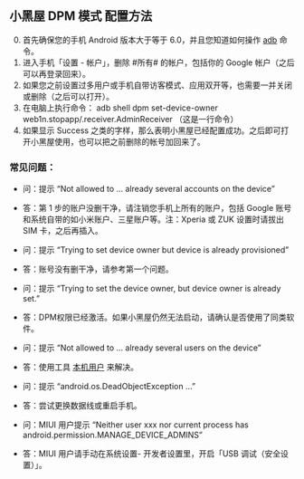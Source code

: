 ## 小黑屋 DPM 模式 配置方法

0. 首先确保您的手机 Android 版本大于等于 6.0，并且您知道如何操作 [adb](https://sspai.com/post/23509) 命令。
1. 进入手机「设置 - 帐户」，删除 #所有# 的帐户，包括你的 Google 帐户（之后可以再登录回来）。
2. 如果您之前设置过多用户或手机自带访客模式、应用双开等，也需要一并关闭或删除（之后可以打开）。
3. 在电脑上执行命令： adb shell dpm set-device-owner web1n.stopapp/.receiver.AdminReceiver （这是一行命令）
4. 如果显示 Success 之类的字样，那么表明小黑屋已经配置成功。之后即可打开小黑屋使用，也可以把之前删除的帐号加回来了。

### 常见问题：

- 问：提示 “Not allowed to ... already several accounts on the device”
- 答：第 1 步的账户没删干净，请注销您手机上所有的账户，包括 Google 账号和系统自带的如小米账户、三星账户等。注：Xperia 或 ZUK 设置时请拔出 SIM 卡，之后再插入。

- 问：提示 “Trying to set device owner but device is already provisioned”
- 答：账号没有删干净，请参考第一个问题。

- 问：提示 “Trying to set the device owner, but device owner is already set.”
- 答：DPM权限已经激活。如果小黑屋仍然无法启动，请确认是否使用了同类软件。

- 问：提示 “Not allowed to ... already several users on the device”
- 答：使用工具  [本机用户](https://www.coolapk.com/apk/vc.https.adb_removeUser) 来解决。

- 问：提示 “android.os.DeadObjectException ...”
- 答：尝试更换数据线或重启手机。

- 问：MIUI 用户提示 “Neither user xxx nor current process has android.permission.MANAGE_DEVICE_ADMINS”
- 答：MIUI 用户请手动在系统设置- 开发者设置里，开启「USB 调试（安全设置）」。
